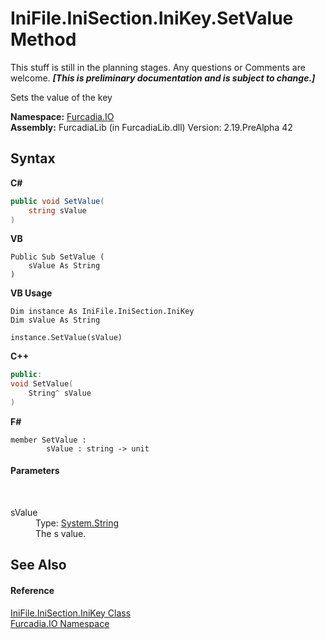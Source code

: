 # IniFile.IniSection.IniKey.SetValue Method 
This stuff is still in the planning stages. Any questions or Comments are welcome. _**\[This is preliminary documentation and is subject to change.\]**_

Sets the value of the key

**Namespace:**&nbsp;<a href="N_Furcadia_IO">Furcadia.IO</a><br />**Assembly:**&nbsp;FurcadiaLib (in FurcadiaLib.dll) Version: 2.19.PreAlpha 42

## Syntax

**C#**<br />
``` C#
public void SetValue(
	string sValue
)
```

**VB**<br />
``` VB
Public Sub SetValue ( 
	sValue As String
)
```

**VB Usage**<br />
``` VB Usage
Dim instance As IniFile.IniSection.IniKey
Dim sValue As String

instance.SetValue(sValue)
```

**C++**<br />
``` C++
public:
void SetValue(
	String^ sValue
)
```

**F#**<br />
``` F#
member SetValue : 
        sValue : string -> unit 

```


#### Parameters
&nbsp;<dl><dt>sValue</dt><dd>Type: <a href="http://msdn2.microsoft.com/en-us/library/s1wwdcbf" target="_blank">System.String</a><br />The s value.</dd></dl>

## See Also


#### Reference
<a href="T_Furcadia_IO_IniFile_IniSection_IniKey">IniFile.IniSection.IniKey Class</a><br /><a href="N_Furcadia_IO">Furcadia.IO Namespace</a><br />